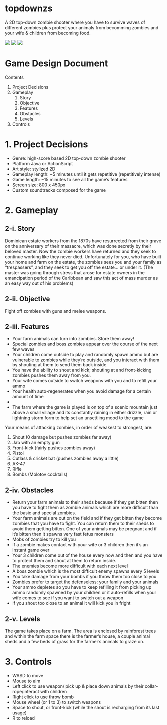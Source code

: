 topdownzs
=========
A 2D top-down zombie shooter where you have to survive waves of different zombies plus protect your animals from becomming zombies and your wife & children from becoming food.

<img src="http://i.imgur.com/5mKGUer.jpg"/>
<img src="http://i.imgur.com/KECSMni.jpg"/>
<img src="http://i.imgur.com/KECSMni.jpg" />
<h1>Game Design Document</h1>

Contents
<ol>
  <li>Project Decisions</li>
  <li>Gameplay
    <ol>
      <li>Story</li>
      <li>Objective</li>
      <li>Features</li>
      <li>Obstacles</li>
      <li>Levels</li>
    </ol>
  </li>
  <li>Controls</li>
</ol>

<h1>1. Project Decisions</h1>
<ul>
  <li>Genre: high-score based 2D top-down zombie shooter</li>
  <li>Platform Java or ActionScript</li>
  <li>Art style: stylized 2D</li>
  <li>Gameplay length: ~5 minutes until it gets repetitive (repetitively intense)</li>
  <li>Game length: ~15 minutes to see all the game’s features</li>
  <li>Screen size: 800 x 450px</li>
  <li>Custom soundtracks composed for the game</li>
</ul>

<h1>2. Gameplay</h1>

<h2>2-i. Story</h2>
<p>Dominican estate workers from the 1870s have resurrected from their grave on the anniversary of their massacre, which was done secretly by their beloved master. Now the zombie workers have returned and they seek to continue working like they never died. Unfortunately for you, who have built your home and farm on the estate, the zombies sees you and your family as “trespassers”, and they seek to get you off the estate… or under it.
(The master was going through stress that arose for estate owners in the emancipation period of the Caribbean and saw this act of mass murder as an easy way out of his problems)

<h2>2-ii. Objective</h2>
Fight off zombies with guns and melee weapons.

<h2>2-iii. Features</h2>
<ul>
  <li>Your farm animals can turn into zombies. Store them away!</li>
  <li>Special zombies and boss zombies appear over the course of the next few waves</li>
  <li>Your children come outside to play and randomly spawn ammo but are vulnerable to zombies while they’re outside, and you interact with them by shouting at them to send them back inside.</li>
  <li>You have the ability to shout and kick; shouting at and front-kicking zombies pushes them away from you.</li>
  <li>Your wife comes outside to switch weapons with you and to refill your ammo</li>
  <li>Your health auto-regenerates when you avoid damage for a certain amount of time<li>
  <li>The farm where the game is played is on top of a scenic  mountain just above a small village and its constantly raining in either drizzle, rain or lightning storm form to help set an unsettling mood to the game</li>
</ul>

Your means of attacking zombies, in order of weakest to strongest, are:
<ol>
  <li>Shout (0 damage but pushes zombies far away)</li>
  <li>Jab with an empty gun</li>
  <li>Front-kick (fairly pushes zombies away)</li>
  <li>Pistol</li>
  <li>Cutlass & cricket bat (pushes zombies away a little)</li>
  <li>AK-47</li>
  <li>Rifle</li>
  <li>Bombs (Molotov cocktails)</li>
</ol>


<h2>2-iv. Obstacles</h2>
<ul>
  <li>Return your farm animals to their sheds because if they get bitten then you have to fight them as zombie animals which are more difficult than the basic and special zombies.</li>
  <li>Your farm animals are out on the field and if they get bitten they become zombies that you have to fight. You can return them to their sheds to avoid them getting bitten. One of your animals may be pregnant and if it’s bitten then it spawns very fast fetus monsters</li>
  <li>Mobs of zombies try to kill you</li>
  <li>If a zombie makes contact with your wife or 3 children then it’s an instant game over</li>
  <li>Your 3 children come out of the house every now and then and you have to protect them and shout at them to return inside.</li>
  <li>The enemies become more difficult with each next level</li>
  <li>A boss zombie which is the most difficult enemy spawns every 5 levels</li>
  <li>You take damage from your bombs if you throw them too close to you</li>
  <li>Zombies prefer to target the defenseless: your family and your animals</li>
  <li>Your ammo depletes so you have to keep refilling it from picking up ammo randomly spawned by your children or it auto-refills when your wife comes to see if you want to switch out a weapon</li>
  <li>If you shout too close to an animal it will kick you in fright</li>

</ul>
<h2>2-v. Levels</h2>
The game takes place on a farm. The area is enclosed by rainforest trees and within the farm space there is the farmer’s house, a couple animal sheds and a few beds of grass for the farmer’s animals to graze on.

<h1>3. Controls</h1>
<ul>
  <li>WASD to move</li>
  <li>Mouse to aim</li>
  <li>Left click to use weapon/ pick up & place down animals by their collar-rope/interact with children</li>
  <li>Right click to use throw bomb</li>
  <li>Mouse wheel (or 1 to 3) to switch weapons</li>
  <li>Space to shout, or front-kick (while the shout is recharging from its last usage)</li>
  <li>R to reload</li>
